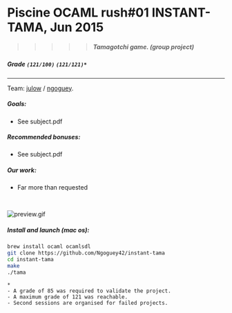 # Piscine OCAML rush#01 INSTANT-TAMA, Jun 2015
>>>>> ##### Tamagotchi game. (group project)

##### Grade ``(121/100)`` ``(121/121)*``
----

Team: [julow](https://github.com/Julow) / [ngoguey](https://github.com/Ngoguey42).
<BR>

##### Goals:
- See subject.pdf

##### Recommended bonuses:
- See subject.pdf

##### Our work:
- Far more than requested
<br>

![preview.gif](preview.gif)

##### Install and launch (mac os):

```sh
brew install ocaml ocamlsdl
git clone https://github.com/Ngoguey42/instant-tama
cd instant-tama
make
./tama
```

```
*
- A grade of 85 was required to validate the project.
- A maximum grade of 121 was reachable.
- Second sessions are organised for failed projects.
```
